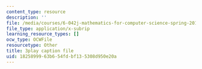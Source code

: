 ```yaml
---
content_type: resource
description: ''
file: /media/courses/6-042j-mathematics-for-computer-science-spring-2015/1825899963b654fdbf135308d950e20a_BEAv82FinM0.srt
file_type: application/x-subrip
learning_resource_types: []
ocw_type: OCWFile
resourcetype: Other
title: 3play caption file
uid: 18258999-63b6-54fd-bf13-5308d950e20a
---
```

